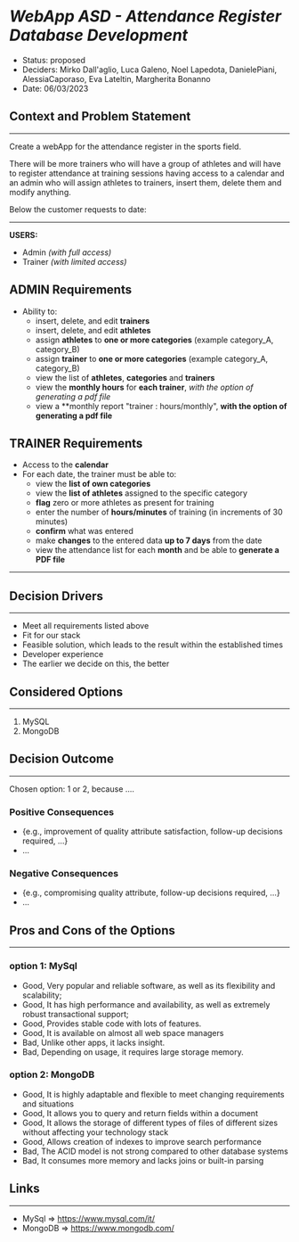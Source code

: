 # *WebApp ASD - Attendance Register ***Database*** Development*
- Status: proposed
- Deciders: Mirko Dall'aglio, Luca Galeno, Noel Lapedota, DanielePiani, AlessiaCaporaso, Eva Lateltin, Margherita Bonanno
- Date: 06/03/2023
  

## Context and Problem Statement
---
Create a webApp for the attendance register in the sports field.

There will be more trainers who will have a group of athletes and will have to register attendance at training sessions having access to a calendar and an admin who will assign athletes to trainers, insert them, delete them and modify anything. 

Below the customer requests to date:

___

**USERS:**
- Admin *(with full access)*
- Trainer *(with limited access)*


## ADMIN Requirements
- Ability to:
  - insert, delete, and edit **trainers**
  - insert, delete, and edit **athletes**
  - assign **athletes** to **one or more categories** (example category_A, category_B)
  - assign **trainer** to **one or more categories** (example category_A, category_B)
  - view the list of **athletes**, **categories** and **trainers**
  - view the **monthly hours** for **each trainer**, *with the option of generating a pdf file*
  - view a **monthly report "trainer : hours/monthly", **with the option of generating a pdf file**


## TRAINER Requirements
- Access to the **calendar**
- For each date, the trainer must be able to:
  - view the **list of own categories**
  - view the **list of athletes** assigned to the specific category
  - **flag** zero or more athletes as present for training
  - enter the number of **hours/minutes** of training (in increments of 30 minutes)
  - **confirm** what was entered
  - make **changes** to the entered data **up to 7 days** from the date
  - view the attendance list for each **month** and be able to **generate a PDF file**

___

## Decision Drivers
___
- Meet all requirements listed above
- Fit for our stack
- Feasible solution, which leads to the result within the established times
- Developer experience
- The earlier we decide on this, the better

## Considered Options
---
1. MySQL
2. MongoDB

## Decision Outcome
---
Chosen option: 1 or 2, because ....

### Positive Consequences
- {e.g., improvement of quality attribute satisfaction, follow-up decisions required, …}
- ...

### Negative Consequences
- {e.g., compromising quality attribute, follow-up decisions required, …}
- ...
  
## Pros and Cons of the Options
---
### option 1: MySql

- Good, Very popular and reliable software, as well as its flexibility and scalability;
- Good, It has high performance and availability, as well as extremely robust transactional support;
- Good, Provides stable code with lots of features.
- Good, It is available on almost all web space managers
- Bad, Unlike other apps, it lacks insight.
- Bad, Depending on usage, it requires large storage memory.

### option 2: MongoDB

- Good, It is highly adaptable and flexible to meet changing requirements and situations
- Good, It allows you to query and return fields within a document
- Good, It allows the storage of different types of files of different sizes without affecting your technology stack
- Good, Allows creation of indexes to improve search performance
- Bad, The ACID model is not strong compared to other database systems
- Bad, It consumes more memory and lacks joins or built-in parsing

## Links
---
- MySql => https://www.mysql.com/it/
- MongoDB => https://www.mongodb.com/
